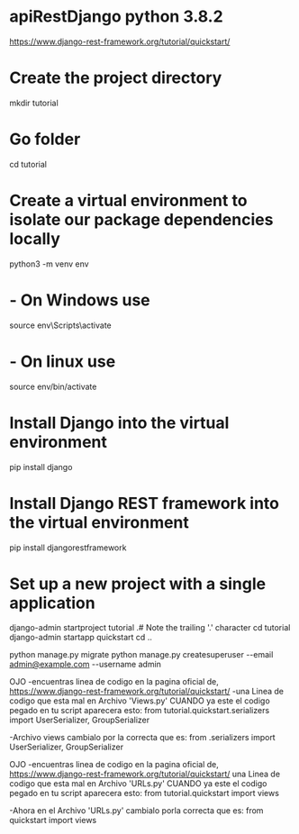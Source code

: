 # apiRestDjango python 3.8.2
https://www.django-rest-framework.org/tutorial/quickstart/


# Create the project directory
mkdir tutorial

# Go folder
cd tutorial

# Create a virtual environment to isolate our package dependencies locally
python3 -m venv env

# - On Windows use
source env\Scripts\activate

# - On linux use
source env/bin/activate 

# Install Django into the virtual environment
pip install django

# Install Django REST framework into the virtual environment
pip install djangorestframework

# Set up a new project with a single application
django-admin startproject tutorial  .# Note the trailing '.' character
cd tutorial
django-admin startapp quickstart
cd ..

python manage.py migrate
python manage.py createsuperuser --email admin@example.com --username admin



OJO
-encuentras linea de codigo en la pagina oficial de, https://www.django-rest-framework.org/tutorial/quickstart/
-una Linea de codigo que esta mal en Archivo 'Views.py' CUANDO ya este el codigo pegado en tu script aparecera esto:
from tutorial.quickstart.serializers import UserSerializer, GroupSerializer

-Archivo views cambialo por la correcta que es:
from .serializers import UserSerializer, GroupSerializer


OJO
-encuentras linea de codigo en la pagina oficial de, https://www.django-rest-framework.org/tutorial/quickstart/
una Linea de codigo que esta mal en Archivo 'URLs.py' CUANDO ya este el codigo pegado en tu script aparecera esto:
from tutorial.quickstart import views

-Ahora en el Archivo 'URLs.py' cambialo porla correcta que es:
from quickstart import views

